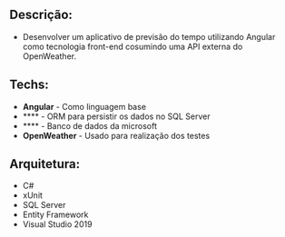 

## Descrição:

- Desenvolver um aplicativo de previsão do tempo utilizando Angular como tecnologia front-end cosumindo uma API externa do OpenWeather.

## Techs:

- **Angular** - Como linguagem base
- **** - ORM para persistir os dados no SQL Server
- **** - Banco de dados da microsoft
- **OpenWeather** - Usado para realização dos testes

## Arquitetura:

- C# 
- xUnit
- SQL Server
- Entity Framework
- Visual Studio 2019
